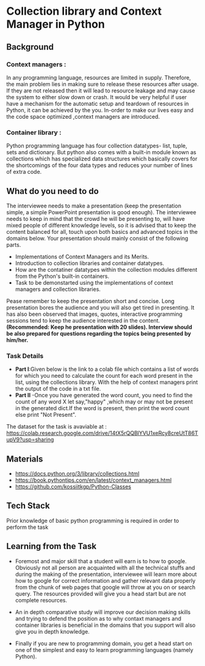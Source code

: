 # Collection library and Context Manager in Python

## Background

### Context managers :

In any programming language, resources are limited in supply. Therefore, the main problem lies in making sure to release these resources after usage. If they are not released then it will lead to resource leakage and may cause the system to either slow down or crash. It would be very helpful if user have a mechanism for the automatic setup and teardown of resources in Python, it can be achieved by the you. In-order to make our lives easy and the code space optimized ,context managers are introduced.

### Container library :

Python programming language has four collection datatypes- list, tuple, sets and dictionary. But python also comes with a built-in module known as collections which has specialized data structures which basically covers for the shortcomings of the four data types and reduces your number of lines of extra code.

## What do you need to do

The interviewee needs to make a presentation (keep the presentation simple, a simple PowerPoint presentation is good enough). The interviewee needs to keep in mind that the crowd he will be presenting to, will have mixed people of different knowledge levels, so it is advised that to keep the content balanced for all, touch upon both basics and advanced topics in the domains below. Your presentation should mainly consist of the following parts.

- Implementations of Context Managers and its Merits.
- Introduction to collection libraries and container datatypes.
- How are the contatiner datatypes within the collection modules different from the Python's built-in containers.
- Task to be demonstarted using the implementations of context managers and collection libraries.

Pease remember to keep the presentation short and concise. Long presentation bores the audience and you will also get tired in presenting. It has also been observed that images, quotes, interactive programming sessions tend to keep the audience interested in the content. **(Recommended: Keep he presentation with 20 slides). Interview should be also prepared for questions regarding the topics being presented by him/her.**

### Task Details

- **Part I**:Given below is the link to a colab file which contains a list of words for which you need to calculate the count for each word present in the list, using the collections library.
  With the help of context managers print the output of the code in a txt file.
- **Part II** -Once you have generated the word count, you need to find the count of any word X let say,"happy" ,which may or may not be present in the generated dict.If the word is present, then print the word count else print "Not Present".

The dataset for the task is avaviable at : <https://colab.research.google.com/drive/14tX5rQQBlYVU1xeRcy8creUtT86TupV9?usp=sharing>

## Materials

- https://docs.python.org/3/library/collections.html
- https://book.pythontips.com/en/latest/context_managers.html
- https://github.com/kossiitkgp/Python-Classes

## Tech Stack

Prior knowledge of basic python programming is required in order to perform the task

## Learning from the Task

- Foremost and major skill that a student will earn is to how to google. Obviously not all person are acquainted with all the technical stuffs and during the making of the presentation, interviewee will learn more about how to google for correct information and gather relevant data properly from the chunk of web pages that google will throw at you on or search query. The resources provided will give you a head start but are not complete resources.

- An in depth comparative study will improve our decision making skills and trying to defend the position as to why contaxt managers and container libraries is beneficial in the domains that you support will also give you in depth knowledge.

- Finally if you are new to programming domain, you get a head start on one of the simplest and easy to learn programming languages (namely Python).
